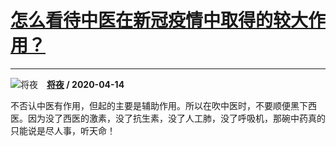 # [怎么看待中医在新冠疫情中取得的较大作用？](https://www.zhihu.com/answer/1152556526)

-------------------------------------------------------------------

![将夜](https://pic2.zhimg.com/v2-aad8003f198a85029d3b3e5c92fe190d.jpg?source=1940ef5c "将夜")&emsp;**[将夜](https://www.zhihu.com/people/liu-jia-lin-45-58) / 2020-04-14**

不否认中医有作用，但起的主要是辅助作用。所以在吹中医时，不要顺便黑下西医。因为没了西医的激素，没了抗生素，没了人工肺，没了呼吸机，那碗中药真的只能说是尽人事，听天命！

